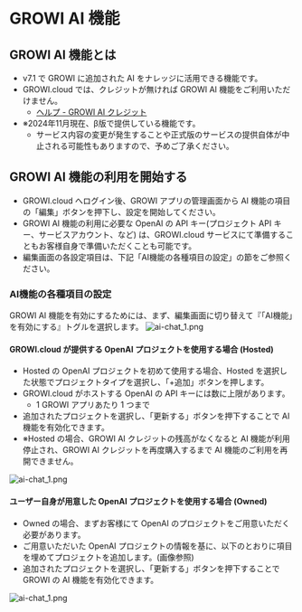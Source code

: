 # GROWI AI 機能

## GROWI AI 機能とは

- v7.1 で GROWI に追加された AI をナレッジに活用できる機能です。
- GROWI.cloud では、クレジットが無ければ GROWI AI 機能をご利用いただけません。
  - [ヘルプ - GROWI AI クレジット](./ai-credit)
- ※2024年11月現在、β版で提供している機能です。
  - サービス内容の変更が発生することや正式版のサービスの提供自体が中止される可能性もありますので、予めご了承ください。

## GROWI AI 機能の利用を開始する

- GROWI.cloud へログイン後、GROWI アプリの管理画面から AI 機能の項目の「編集」ボタンを押下し、設定を開始してください。
- GROWI AI 機能の利用に必要な OpenAI の API キー(プロジェクト API キー、サービスアカウント、など) は、GROWI.cloud サービスにて準備することもお客様自身で準備いただくことも可能です。
- 編集画面の各設定項目は、下記「AI機能の各種項目の設定」の節をご参照ください。

### AI機能の各種項目の設定

GROWI AI 機能を有効にするためには、まず、編集画面に切り替えて『「AI機能」を有効にする』トグルを選択します。
<img :src="$withBase('/assets/images/ja/ai-chat_1.png')" alt="ai-chat_1.png">

#### GROWI.cloud が提供する OpenAI プロジェクトを使用する場合 (Hosted)

- Hosted の OpenAI プロジェクトを初めて使用する場合、Hosted を選択した状態でプロジェクトタイプを選択し、「+追加」ボタンを押します。
- GROWI.cloud がホストする OpenAI の API キーには数に上限があります。
  - 1 GROWI アプリあたり 1 つまで
- 追加されたプロジェクトを選択し、「更新する」ボタンを押下することで AI 機能を有効化できます。
- <span class="text-danger">※Hosted の場合、GROWI AI クレジットの残高がなくなると AI 機能が利用停止され、GROWI AI クレジットを再度購入するまで AI 機能のご利用を再開できません。</span>
<img :src="$withBase('/assets/images/ja/ai-chat_2.png')" alt="ai-chat_1.png">

#### ユーザー自身が用意した OpenAI プロジェクトを使用する場合 (Owned)

- Owned の場合、まずお客様にて OpenAI のプロジェクトをご用意いただく必要があります。
- ご用意いただいた OpenAI プロジェクトの情報を基に、以下のとおりに項目を埋めてプロジェクトを追加します。(画像参照)
- 追加されたプロジェクトを選択し、「更新する」ボタンを押下することで GROWI の AI 機能を有効化できます。
<img :src="$withBase('/assets/images/ja/ai-chat_3.png')" alt="ai-chat_1.png">
